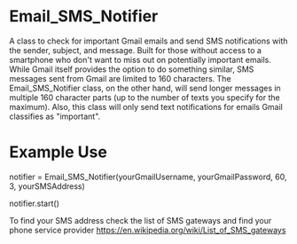 Email_SMS_Notifier
==================

A class to check for important Gmail emails and send SMS notifications with the sender, subject, and message. Built for those without access to a smartphone who don't want to miss out on potentially important emails. While Gmail itself provides the option to do something similar, SMS messages sent from Gmail are limited to 160 characters. The Email_SMS_Notifier class, on the other hand, will send longer messages in multiple 160 character parts (up to the number of texts you specify for the maximum). Also, this class will only send text notifications for emails Gmail classifies as "important". 

Example Use
=================

notifier = Email_SMS_Notifier(yourGmailUsername, yourGmailPassword, 60, 3, yourSMSAddress)

notifier.start()


To find your SMS address check the list of SMS gateways and find your phone service provider https://en.wikipedia.org/wiki/List_of_SMS_gateways
